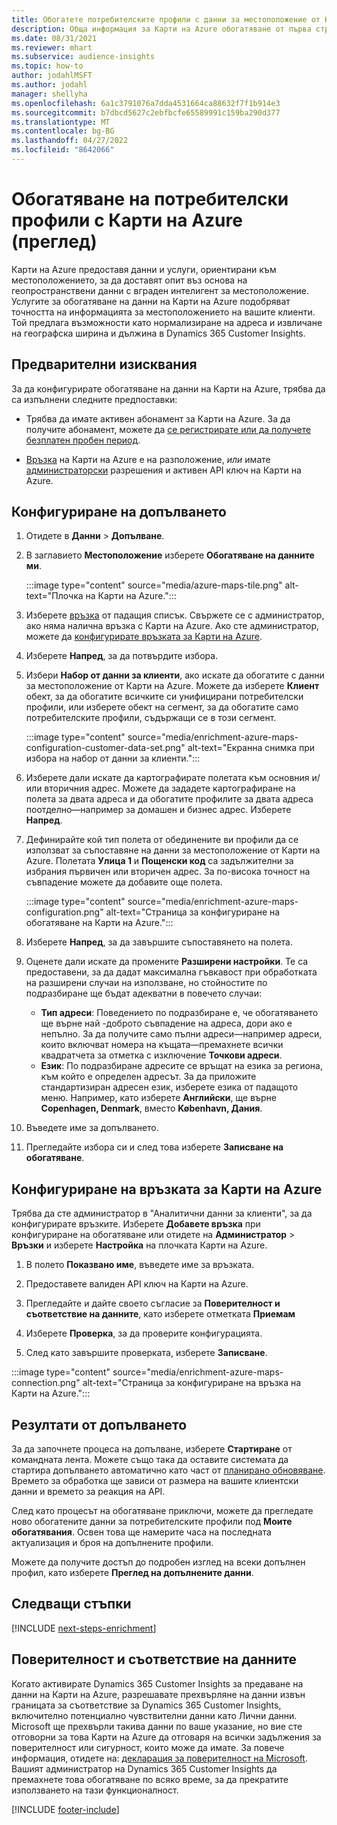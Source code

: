 ```yaml
---
title: Обогатете потребителските профили с данни за местоположение от Карти на Azure
description: Обща информация за Карти на Azure обогатяване от първа страна.
ms.date: 08/31/2021
ms.reviewer: mhart
ms.subservice: audience-insights
ms.topic: how-to
author: jodahlMSFT
ms.author: jodahl
manager: shellyha
ms.openlocfilehash: 6a1c3791076a7dda4531664ca88632f7f1b914e3
ms.sourcegitcommit: b7dbcd5627c2ebfbcfe65589991c159ba290d377
ms.translationtype: MT
ms.contentlocale: bg-BG
ms.lasthandoff: 04/27/2022
ms.locfileid: "8642066"
---
```

# <a name="enrichment-of-customer-profiles-with-azure-maps-preview"></a>Обогатяване на потребителски профили с Карти на Azure (преглед)

Карти на Azure предоставя данни и услуги, ориентирани към местоположението, за да доставят опит въз основа на геопространствени данни с вграден интелигент за местоположение. Услугите за обогатяване на данни на Карти на Azure подобряват точността на информацията за местоположението на вашите клиенти. Той предлага възможности като нормализиране на адреса и извличане на географска ширина и дължина в Dynamics 365 Customer Insights.

## <a name="prerequisites"></a>Предварителни изисквания

За да конфигурирате обогатяване на данни на Карти на Azure, трябва да са изпълнени следните предпоставки:

- Трябва да имате активен абонамент за Карти на Azure. За да получите абонамент, можете да [се регистрирате или да получете безплатен пробен период](https://azure.microsoft.com/services/azure-maps/).

- [Връзка](connections.md) на Карти на Azure е на разположение, *или* имате [администраторски](permissions.md#admin) разрешения и активен API ключ на Карти на Azure.

## <a name="configure-the-enrichment"></a>Конфигуриране на допълването

1. Отидете в **Данни** > **Допълване**. 

1. В заглавието **Местоположение** изберете **Обогатяване на данните ми**.

   :::image type="content" source="media/azure-maps-tile.png" alt-text="Плочка на Карти на Azure.":::

1. Изберете [връзка](connections.md) от падащия списък. Свържете се с администратор, ако няма налична връзка с Карти на Azure. Ако сте администратор, можете да [конфигурирате връзката за Карти на Azure](#configure-the-connection-for-azure-maps). 

1. Изберете **Напред**, за да потвърдите избора.

1. Избери **Набор от данни за клиенти**, ако искате да обогатите с данни за местоположение от Карти на Azure. Можете да изберете **Клиент** обект, за да обогатите всичките си унифицирани потребителски профили, или изберете обект на сегмент, за да обогатите само потребителските профили, съдържащи се в този сегмент.

    :::image type="content" source="media/enrichment-azure-maps-configuration-customer-data-set.png" alt-text="Екранна снимка при избора на набор от данни за клиенти.":::

1. Изберете дали искате да картографирате полетата към основния и/или вторичния адрес. Можете да зададете картографиране на полета за двата адреса и да обогатите профилите за двата адреса поотделно&mdash;например за домашен и бизнес адрес. Изберете **Напред**.

1. Дефинирайте кой тип полета от обединените ви профили да се използват за съпоставяне на данни за местоположение от Карти на Azure. Полетата **Улица 1** и **Пощенски код** са задължителни за избрания първичен или вторичен адрес. За по-висока точност на съвпадение можете да добавите още полета.

   :::image type="content" source="media/enrichment-azure-maps-configuration.png" alt-text="Страница за конфигуриране на обогатяване на Карти на Azure.":::

1. Изберете **Напред**, за да завършите съпоставянето на полета.

1. Оценете дали искате да промените **Разширени настройки**. Те са предоставени, за да дадат максимална гъвкавост при обработката на разширени случаи на използване, но стойностите по подразбиране ще бъдат адекватни в повечето случаи:
   - **Тип адреси**: Поведението по подразбиране е, че обогатяването ще върне най -доброто съвпадение на адреса, дори ако е непълно. За да получите само пълни адреси&mdash;например адреси, които включват номера на къщата&mdash;премахнете всички квадратчета за отметка с изключение **Точкови адреси**. 
   - **Език**: По подразбиране адресите се връщат на езика за региона, към който е определен адресът. За да приложите стандартизиран адресен език, изберете езика от падащото меню. Например, като изберете **Английски**, ще върне **Copenhagen, Denmark**, вместо **København, Дания**.

1. Въведете име за допълването.

1. Прегледайте избора си и след това изберете **Записване на обогатяване**.

## <a name="configure-the-connection-for-azure-maps"></a>Конфигуриране на връзката за Карти на Azure

Трябва да сте администратор в "Аналитични данни за клиенти", за да конфигурирате връзките. Изберете **Добавете връзка** при конфигуриране на обогатяване или отидете на **Администратор** > **Връзки** и изберете **Настройка** на плочката Карти на Azure.

1. В полето **Показвано име**, въведете име за връзката.

1. Предоставете валиден API ключ на Карти на Azure.

1. Прегледайте и дайте своето съгласие за **Поверителност и съответствие на данните**, като изберете отметката **Приемам**

1. Изберете **Проверка**, за да проверите конфигурацията.

1. След като завършите проверката, изберете **Записване**.

:::image type="content" source="media/enrichment-azure-maps-connection.png" alt-text="Страница за конфигуриране на връзка на Карти на Azure.":::

## <a name="enrichment-results"></a>Резултати от допълването

За да започнете процеса на допълване, изберете **Стартиране** от командната лента. Можете също така да оставите системата да стартира допълването автоматично като част от [планирано обновяване](system.md#schedule-tab). Времето за обработка ще зависи от размера на вашите клиентски данни и времето за реакция на API.

След като процесът на обогатяване приключи, можете да прегледате ново обогатените данни за потребителските профили под **Моите обогатявания**. Освен това ще намерите часа на последната актуализация и броя на допълнените профили.

Можете да получите достъп до подробен изглед на всеки допълнен профил, като изберете **Преглед на допълнените данни**.

## <a name="next-steps"></a>Следващи стъпки

[!INCLUDE [next-steps-enrichment](includes/next-steps-enrichment.md)]

## <a name="data-privacy-and-compliance"></a>Поверителност и съответствие на данните

Когато активирате Dynamics 365 Customer Insights за предаване на данни на Карти на Azure, разрешавате прехвърляне на данни извън границата за съответствие за Dynamics 365 Customer Insights, включително потенциално чувствителни данни като Лични данни. Microsoft ще прехвърли такива данни по ваше указание, но вие сте отговорни за това Карти на Azure да отговаря на всички задължения за поверителност или сигурност, които може да имате. За повече информация, отидете на: [декларация за поверителност на Microsoft](https://go.microsoft.com/fwlink/?linkid=396732).
Вашият администратор на Dynamics 365 Customer Insights да премахнете това обогатяване по всяко време, за да прекратите използването на тази функционалност.

[!INCLUDE [footer-include](includes/footer-banner.md)]
